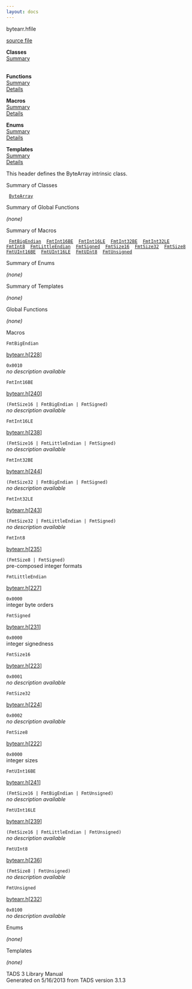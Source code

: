 ```yaml
---
layout: docs
---
```

<span class="title">bytearr.h</span><span class="type">file</span>

[source file](../source/bytearr.h.html)

**Classes**  
[Summary](#_ClassSummary_)  
 

**Functions**  
[Summary](#_FunctionSummary_)  
[Details](#_Functions_)

**Macros**  
[Summary](#_MacroSummary_)  
[Details](#_Macros_)

**Enums**  
[Summary](#_EnumSummary_)  
[Details](#_Enums_)

**Templates**  
[Summary](#_TemplateSummary_)  
[Details](#_Templates_)

<div class="fdesc">

This header defines the ByteArray intrinsic class.

</div>

<span id="_ClassSummary_"></span>

<div class="mjhd">

<span class="hdln">Summary of Classes</span>  

</div>

` `[`ByteArray`](../object/ByteArray.html)`  `
<span id="FunctionSummary_"></span>

<div class="mjhd">

<span class="hdln">Summary of Global Functions</span>  

</div>

*(none)* <span id="_MacroSummary_"></span>

<div class="mjhd">

<span class="hdln">Summary of Macros</span>  

</div>

` `[`FmtBigEndian`](#FmtBigEndian)`  `[`FmtInt16BE`](#FmtInt16BE)`  `[`FmtInt16LE`](#FmtInt16LE)`  `[`FmtInt32BE`](#FmtInt32BE)`  `[`FmtInt32LE`](#FmtInt32LE)`  `[`FmtInt8`](#FmtInt8)`  `[`FmtLittleEndian`](#FmtLittleEndian)`  `[`FmtSigned`](#FmtSigned)`  `[`FmtSize16`](#FmtSize16)`  `[`FmtSize32`](#FmtSize32)`  `[`FmtSize8`](#FmtSize8)`  `[`FmtUInt16BE`](#FmtUInt16BE)`  `[`FmtUInt16LE`](#FmtUInt16LE)`  `[`FmtUInt8`](#FmtUInt8)`  `[`FmtUnsigned`](#FmtUnsigned)`  `

<span id="_EnumSummary_"></span>

<div class="mjhd">

<span class="hdln">Summary of Enums</span>  

</div>

*(none)* <span id="_TemplateSummary_"></span>

<div class="mjhd">

<span class="hdln">Summary of Templates</span>  

</div>

*(none)* <span id="_Functions_"></span>

<div class="mjhd">

<span class="hdln">Global Functions</span>  

</div>

*(none)* <span id="_Macros_"></span>

<div class="mjhd">

<span class="hdln">Macros</span>  

</div>

<span id="FmtBigEndian"></span>

`FmtBigEndian`

[bytearr.h](../file/bytearr.h.html)\[[228](../source/bytearr.h.html#228)\]

<div class="desc">

`0x0010`  
*no description available*

</div>

<span id="FmtInt16BE"></span>

`FmtInt16BE`

[bytearr.h](../file/bytearr.h.html)\[[240](../source/bytearr.h.html#240)\]

<div class="desc">

`(FmtSize16 | FmtBigEndian | FmtSigned)`  
*no description available*

</div>

<span id="FmtInt16LE"></span>

`FmtInt16LE`

[bytearr.h](../file/bytearr.h.html)\[[238](../source/bytearr.h.html#238)\]

<div class="desc">

`(FmtSize16 | FmtLittleEndian | FmtSigned)`  
*no description available*

</div>

<span id="FmtInt32BE"></span>

`FmtInt32BE`

[bytearr.h](../file/bytearr.h.html)\[[244](../source/bytearr.h.html#244)\]

<div class="desc">

`(FmtSize32 | FmtBigEndian | FmtSigned)`  
*no description available*

</div>

<span id="FmtInt32LE"></span>

`FmtInt32LE`

[bytearr.h](../file/bytearr.h.html)\[[243](../source/bytearr.h.html#243)\]

<div class="desc">

`(FmtSize32 | FmtLittleEndian | FmtSigned)`  
*no description available*

</div>

<span id="FmtInt8"></span>

`FmtInt8`

[bytearr.h](../file/bytearr.h.html)\[[235](../source/bytearr.h.html#235)\]

<div class="desc">

`(FmtSize8 | FmtSigned)`  
pre-composed integer formats

</div>

<span id="FmtLittleEndian"></span>

`FmtLittleEndian`

[bytearr.h](../file/bytearr.h.html)\[[227](../source/bytearr.h.html#227)\]

<div class="desc">

`0x0000`  
integer byte orders

</div>

<span id="FmtSigned"></span>

`FmtSigned`

[bytearr.h](../file/bytearr.h.html)\[[231](../source/bytearr.h.html#231)\]

<div class="desc">

`0x0000`  
integer signedness

</div>

<span id="FmtSize16"></span>

`FmtSize16`

[bytearr.h](../file/bytearr.h.html)\[[223](../source/bytearr.h.html#223)\]

<div class="desc">

`0x0001`  
*no description available*

</div>

<span id="FmtSize32"></span>

`FmtSize32`

[bytearr.h](../file/bytearr.h.html)\[[224](../source/bytearr.h.html#224)\]

<div class="desc">

`0x0002`  
*no description available*

</div>

<span id="FmtSize8"></span>

`FmtSize8`

[bytearr.h](../file/bytearr.h.html)\[[222](../source/bytearr.h.html#222)\]

<div class="desc">

`0x0000`  
integer sizes

</div>

<span id="FmtUInt16BE"></span>

`FmtUInt16BE`

[bytearr.h](../file/bytearr.h.html)\[[241](../source/bytearr.h.html#241)\]

<div class="desc">

`(FmtSize16 | FmtBigEndian | FmtUnsigned)`  
*no description available*

</div>

<span id="FmtUInt16LE"></span>

`FmtUInt16LE`

[bytearr.h](../file/bytearr.h.html)\[[239](../source/bytearr.h.html#239)\]

<div class="desc">

`(FmtSize16 | FmtLittleEndian | FmtUnsigned)`  
*no description available*

</div>

<span id="FmtUInt8"></span>

`FmtUInt8`

[bytearr.h](../file/bytearr.h.html)\[[236](../source/bytearr.h.html#236)\]

<div class="desc">

`(FmtSize8 | FmtUnsigned)`  
*no description available*

</div>

<span id="FmtUnsigned"></span>

`FmtUnsigned`

[bytearr.h](../file/bytearr.h.html)\[[232](../source/bytearr.h.html#232)\]

<div class="desc">

`0x0100`  
*no description available*

</div>

<span id="_Enums_"></span>

<div class="mjhd">

<span class="hdln">Enums</span>  

</div>

*(none)* <span id="_Templates_"></span>

<div class="mjhd">

<span class="hdln">Templates</span>  

</div>

*(none)*

<div class="ftr">

TADS 3 Library Manual  
Generated on 5/16/2013 from TADS version 3.1.3

</div>
